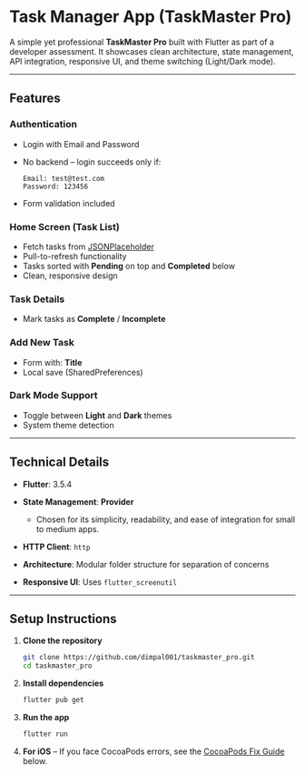 # Task Manager App (TaskMaster Pro)

A simple yet professional **TaskMaster Pro** built with Flutter as part of a developer assessment.
It showcases clean architecture, state management, API integration, responsive UI, and theme switching (Light/Dark mode).

---

## Features

### **Authentication**

* Login with Email and Password
* No backend – login succeeds only if:

  ```
  Email: test@test.com
  Password: 123456
  ```
* Form validation included

### **Home Screen (Task List)**

* Fetch tasks from [JSONPlaceholder](https://jsonplaceholder.typicode.com/todos)
* Pull-to-refresh functionality
* Tasks sorted with **Pending** on top and **Completed** below
* Clean, responsive design

### **Task Details**

* Mark tasks as **Complete** / **Incomplete**

### **Add New Task**

* Form with: **Title**
* Local save (SharedPreferences)

### **Dark Mode Support**

* Toggle between **Light** and **Dark** themes
* System theme detection

---

## Technical Details

* **Flutter**: 3.5.4
* **State Management**: **Provider**

  * Chosen for its simplicity, readability, and ease of integration for small to medium apps.
* **HTTP Client**: `http`
* **Architecture**: Modular folder structure for separation of concerns
* **Responsive UI**: Uses `flutter_screenutil`

---

## Setup Instructions

1. **Clone the repository**

   ```bash
   git clone https://github.com/dimpal001/taskmaster_pro.git
   cd taskmaster_pro
   ```

2. **Install dependencies**

   ```bash
   flutter pub get
   ```

3. **Run the app**

   ```bash
   flutter run
   ```

4. **For iOS** – If you face CocoaPods errors, see the [CocoaPods Fix Guide](#cocoapods-fix-guide) below.

